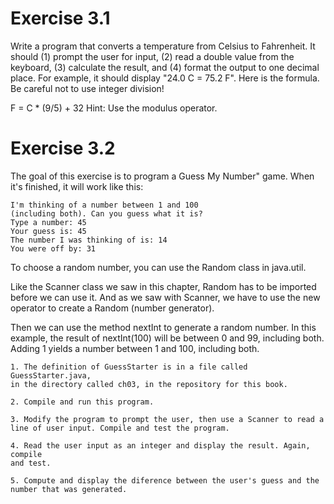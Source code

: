 # Exercise 3.1

Write a program that converts a temperature from Celsius to
Fahrenheit. It should (1) prompt the user for input, (2) read a double value
from the keyboard, (3) calculate the result, and (4) format the output to one
decimal place. For example, it should display "24.0 C = 75.2 F".
Here is the formula. Be careful not to use integer division!

F = C * (9/5) + 32
Hint: Use the modulus operator.

# Exercise 3.2

The goal of this exercise is to program a Guess My Number"
game. When it's finished, it will work like this:

	I'm thinking of a number between 1 and 100
	(including both). Can you guess what it is?
	Type a number: 45
	Your guess is: 45
	The number I was thinking of is: 14
	You were off by: 31

To choose a random number, you can use the Random class in java.util.

Like the Scanner class we saw in this chapter, Random has to be imported
before we can use it. And as we saw with Scanner, we have to use the new
operator to create a Random (number generator).

Then we can use the method nextInt to generate a random number. In this
example, the result of nextInt(100) will be between 0 and 99, including both.
Adding 1 yields a number between 1 and 100, including both.

	1. The definition of GuessStarter is in a file called GuessStarter.java,
	in the directory called ch03, in the repository for this book.

	2. Compile and run this program.

	3. Modify the program to prompt the user, then use a Scanner to read a
	line of user input. Compile and test the program.

	4. Read the user input as an integer and display the result. Again, compile
	and test.

	5. Compute and display the diference between the user's guess and the
	number that was generated.

